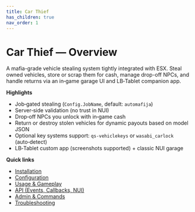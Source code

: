 ```yaml
---
title: Car Thief
has_children: true
nav_order: 1
---
```


# Car Thief — Overview

A mafia-grade vehicle stealing system tightly integrated with ESX. Steal owned vehicles, store or scrap them for cash, manage drop-off NPCs, and handle returns via an in‑game garage UI and LB‑Tablet companion app.

**Highlights**
- Job‑gated stealing (`Config.JobName`, default: `automafija`)
- Server‑side validation (no trust in NUI)
- Drop‑off NPCs you unlock with in‑game cash
- Return or destroy stolen vehicles for dynamic payouts based on model JSON
- Optional key systems support: `qs-vehiclekeys` or `wasabi_carlock` (auto‑detect)
- LB‑Tablet custom app (screenshots supported) + classic NUI garage

**Quick links**
- [Installation](install.md)
- [Configuration](config.md)
- [Usage & Gameplay](usage.md)
- [API (Events, Callbacks, NUI)](api.md)
- [Admin & Commands](admin.md)
- [Troubleshooting](troubleshooting.md)
